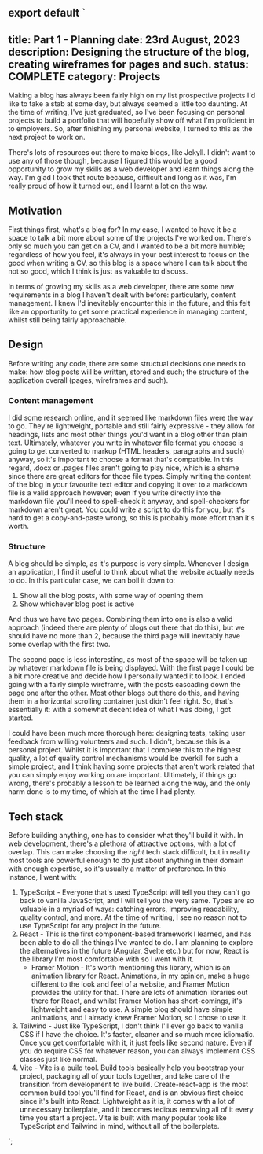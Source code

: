 export default `
---
title: Part 1 - Planning
date: 23rd August, 2023
description: Designing the structure of the blog, creating wireframes for pages and such.
status: COMPLETE
category: Projects
---
Making a blog has always been fairly high on my list prospective projects I'd like to take a stab at some day, but always seemed a little too daunting. At the time of writing, I've just graduated, so I've been focusing on personal projects to build a portfolio that will hopefully show off what I'm proficient in to employers. So, after finishing my personal website, I turned to this as the next project to work on.

There's lots of resources out there to make blogs, like Jekyll. I didn't want to use any of those though, because I figured this would be a good opportunity to grow my skills as a web developer and learn things along the way. I'm glad I took that route because, difficult and long as it was, I'm really proud of how it turned out, and I learnt a lot on the way.

## Motivation

First things first, what's a blog for? In my case, I wanted to have it be a space to talk a bit more about some of the projects I've worked on. There's only so much you can get on a CV, and I wanted to be a bit more humble; regardless of how you feel, it's always in your best interest to focus on the good when writing a CV, so this blog is a space where I can talk about the not so good, which I think is just as valuable to discuss.

In terms of growing my skills as a web developer, there are some new requirements in a blog I haven't dealt with before: particularly, content management. I knew I'd inevitably encounter this in the future, and this felt like an opportunity to get some practical experience in managing content, whilst still being fairly approachable.

## Design

Before writing any code, there are some structual decisions one needs to make: how blog posts will be written, stored and such; the structure of the application overall (pages, wireframes and such).

### Content management

I did some research online, and it seemed like markdown files were the way to go. They're lightweight, portable and still fairly expressive - they allow for headings, lists and most other things you'd want in a blog other than plain text. Ultimately, whatever you write in whatever file format you choose is going to get converted to markup (HTML headers, paragraphs and such) anyway, so it's important to choose a format that's compatible. In this regard, .docx or .pages files aren't going to play nice, which is a shame since there are great editors for those file types. Simply writing the content of the blog in your favourite text editor and copying it over to a markdown file is a valid approach however; even if you write directly into the markdown file you'll need to spell-check it anyway, and spell-checkers for markdown aren't great. You could write a script to do this for you, but it's hard to get a copy-and-paste wrong, so this is probably more effort than it's worth.

### Structure

A blog should be simple, as it's purpose is very simple. Whenever I design an application, I find it useful to think about what the website actually needs to do. In this particular case, we can boil it down to:

1. Show all the blog posts, with some way of opening them
2. Show whichever blog post is active

And thus we have two pages. Combining them into one is also a valid approach (indeed there are plenty of blogs out there that do this), but we should have no more than 2, because the third page will inevitably have some overlap with the first two.

The second page is less interesting, as most of the space will be taken up by whatever markdown file is being displayed. With the first page I could be a bit more creative and decide how I personally wanted it to look. I ended going with a fairly simple wireframe, with the posts cascading down the page one after the other. Most other blogs out there do this, and having them in a horizontal scrolling container just didn't feel right. So, that's essentially it: with a somewhat decent idea of what I was doing, I got started.

I could have been much more thorough here: designing tests, taking user feedback from willing volunteers and such. I didn't, because this is a personal project. Whilst it is important that I complete this to the highest quality, a lot of quality control mechanisms would be overkill for such a simple project, and I think having some projects that aren't work related that you can simply enjoy working on are important. Ultimately, if things go wrong, there's probably a lesson to be learned along the way, and the only harm done is to my time, of which at the time I had plenty.

## Tech stack

Before building anything, one has to consider what they'll build it with. In web development, there's a plethora of attractive options, with a lot of overlap. This can make choosing the *right* tech stack difficult, but in reality most tools are powerful enough to do just about anything in their domain with enough expertise, so it's usually a matter of preference. In this instance, I went with:

1. TypeScript - Everyone that's used TypeScript will tell you they can't go back to vanilla JavaScript, and I will tell you the very same. Types are so valuable in a myriad of ways: catching errors, improving readability, quality control, and more. At the time of writing, I see no reason not to use TypeScript for any project in the future.
2. React - This is the first component-based framework I learned, and has been able to do all the things I've wanted to do. I am planning to explore the alternatives in the future (Angular, Svelte etc.) but for now, React is the library I'm most comfortable with so I went with it.
    * Framer Motion - It's worth mentioning this library, which is an animation library for React. Animations, in my opinion, make a huge different to the look and feel of a website, and Framer Motion provides the utility for that. There are lots of animation libraries out there for React, and whilst Framer Motion has short-comings, it's lightweight and easy to use. A simple blog should have simple animations, and I already knew Framer Motion, so I chose to use it.
3. Tailwind - Just like TypeScript, I don't think I'll ever go back to vanilla CSS if I have the choice. It's faster, cleaner and so much more idiomatic. Once you get comfortable with it, it just feels like second nature. Even if you do require CSS for whatever reason, you can always implement CSS classes just like normal.
4. Vite - Vite is a build tool. Build tools basically help you bootstrap your project, packaging all of your tools together, and take care of the transition from development to live build. Create-react-app is the most common build tool you'll find for React, and is an obvious first choice since it's built into React. Lightweight as it is, it comes with a lot of unnecessary boilerplate, and it becomes tedious removing all of it every time you start a project. Vite is built with many popular tools like TypeScript and Tailwind in mind, without all of the boilerplate.


`;